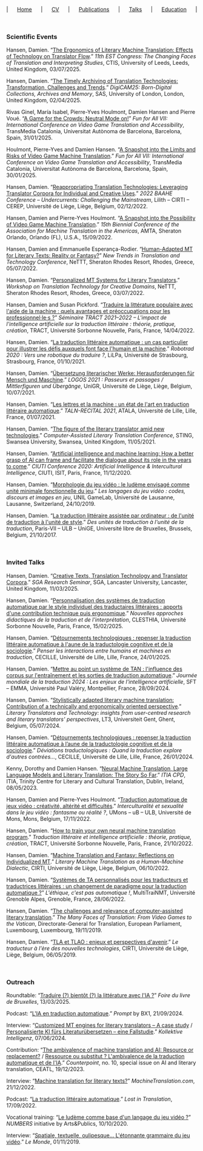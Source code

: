 <p style="text-align-last:justify;">
  &vert; 
  <a href="index.html">Home</a> &vert; 
  <a href="resume.html">CV</a> &vert; 
  <a href="publications.html">Publications</a> &vert; 
  <a href="talks.html">Talks</a> &vert; 
  <a href="education.html">Education</a> &vert;
</p>

<br>

<div class="reference">

<h3>Scientific Events</h3>

<p>Hansen, Damien. &ldquo;<a href="https://orbi.uliege.be/handle/2268/333213" target="_blank">The Ergonomics of Literary Machine Translation: Effects of Technology on Translator Flow</a>.&rdquo; <i>11th EST Congress: The Changing Faces of Translation and Interpreting Studies</i>, CTIS, University of Leeds, Leeds, United Kingdom, 03/07/2025.</p>

<p>Hansen, Damien. &ldquo;<a href="https://hdl.handle.net/2268/331962" target="_blank">The Timely Archiving of Translation Technologies: Transformation, Challenges and Trends</a>.&rdquo; <i>DigiCAM25: Born-Digital Collections, Archives and Memory</i>, SAS, University of London, London, United Kingdom, 02/04/2025.</p>

<p>Rivas Ginel, María Isabel, Pierre-Yves Houlmont, Damien Hansen and Pierre Voué. &ldquo;<a href="https://hdl.handle.net/2268/332001" target="_blank">A Game for the Crowds: Neutral Mode on!</a>&rdquo; <i>Fun for All VII: International Conference on Video Game Translation and Accessibility</i>, TransMedia Catalonia, Universitat Autònoma de Barcelona, Barcelona, Spain, 31/01/2025.</p>

<p>Houlmont, Pierre-Yves and Damien Hansen. &ldquo;<a href="https://hdl.handle.net/2268/332000" target="_blank">A Snapshot into the Limits and Risks of Video Game Machine Translation</a>.&rdquo; <i>Fun for All VII: International Conference on Video Game Translation and Accessibility</i>, TransMedia Catalonia, Universitat Autònoma de Barcelona, Barcelona, Spain, 30/01/2025.</p>

<p>Hansen, Damien. &ldquo;<a href="https://hdl.handle.net/2268/296597" target="_blank">Reappropriating Translation Technologies: Leveraging Translator Corpora for Individual and Creative Uses</a>.&rdquo; <i>2022 BAAHE Conference &ndash; Undercurrents: Challenging the Mainstream</i>, Lilith &ndash; CIRTI &ndash; CEREP, Université de Liège, Liège, Belgium, 02/12/2022.</p>

<p>Hansen, Damien and Pierre-Yves Houlmont. &ldquo;<a href="https://hdl.handle.net/2268/294581" target="_blank">A Snapshot into the Possibility of Video Game Machine Translation</a>.&rdquo; <i>15th Biennial Conference of the Association for Machine Translation in the Americas</i>, AMTA, Sheraton Orlando, Orlando (FL), U.S.A., 15/09/2022.</p>

<p>Hansen, Damien and Emmanuelle Esperança-Rodier. &ldquo;<a href="https://hdl.handle.net/2268/293270" target="_blank">Human-Adapted MT for Literary Texts: Reality or Fantasy?</a>&rdquo; <i>New Trends in Translation and Technology Conference</i>, NeTTT, Sheraton Rhodes Resort, Rhodes, Greece, 05/07/2022.</p>

<p>Hansen, Damien. &ldquo;<a href="https://hdl.handle.net/2268/293203" target="_blank">Personalized MT Systems for Literary Translators</a>.&rdquo; <i>Workshop on Translation Technology for Creative Domains</i>, NeTTT, Sheraton Rhodes Resort, Rhodes, Greece, 03/07/2022.</p>

<p>Hansen, Damien and Susan Pickford. &ldquo;<a href="https://hdl.handle.net/2268/290083" target="_blank">Traduire la littérature populaire avec l'aide de la machine&nbsp;: quels avantages et préoccupations pour les professionnel&middot;le&middot;s&nbsp;?</a>&rdquo; <i>Séminaire TRACT 2021–2022 – L'impact de l'intelligence artificielle sur la traduction littéraire&nbsp;: théorie, pratique, création</i>, TRACT, Université Sorbonne Nouvelle, Paris, France, 14/04/2022.</p>

<p>Hansen, Damien. &ldquo;<a href="https://hdl.handle.net/2268/264019" target="_blank">La traduction littéraire automatique&nbsp;: un cas particulier pour illustrer les défis auxquels font face l'humain et la machine</a>.&rdquo; <i>Robotrad 2020&nbsp;: Vers une robotique du traduire&nbsp;?</i>, LiLPa, Université de Strasbourg, Strasbourg, France, 01/10/2021.</p>

<p>Hansen, Damien. &ldquo;<a href="https://hdl.handle.net/2268/263993" target="_blank">Übersetzung literarischer Werke: Herausforderungen für Mensch und Maschine</a>.&rdquo; <i>LOGOS 2021&nbsp;: Passeurs et passages / Mittlerfiguren und Übergänge</i>, UniGR, Université de Liège, Liège, Belgium, 10/07/2021.</p>

<p>Hansen, Damien. &ldquo;<a href="https://hdl.handle.net/2268/261321" target="_blank">Les lettres et la machine&nbsp;: un état de l'art en traduction littéraire automatique</a>.&rdquo; <i>TALN-RECITAL 2021</i>, ATALA, Université de Lille, Lille, France, 01/07/2021.</p>

<p>Hansen, Damien. &ldquo;<a href="https://hdl.handle.net/2268/259923" target="_blank">The figure of the literary translator amid new technologies</a>.&rdquo; <i>Computer-Assisted Literary Translation Conference</i>, STING, Swansea University, Swansea, United Kingdom, 11/05/2021.</p>

<p>Hansen, Damien. &ldquo;<a href="https://hdl.handle.net/2268/253941" target="_blank">Artificial intelligence and machine learning: How a better grasp of AI can frame and facilitate the dialogue about its role in the years to come</a>.&rdquo; <i>CIUTI Conference 2020: Artificial Intelligence &amp; Intercultural Intelligence</i>, CIUTI, ISIT, Paris, France, 11/12/2020.</p>

<p>Hansen, Damien. &ldquo;<a href="https://hdl.handle.net/2268/242409" target="_blank">Morphologie du jeu vidéo&nbsp;: le ludème envisagé comme unité minimale fonctionnelle du jeu</a>.&rdquo; <i>Les langages du jeu vidéo&nbsp;: codes, discours et images en jeu</i>, UNIL GameLab, Université de Lausanne, Lausanne, Switzerland, 24/10/2019.</p>

<p>Hansen, Damien. &ldquo;<a href="https://hdl.handle.net/2268/242406" target="_blank">La traduction littéraire assistée par ordinateur&nbsp;: de l'unité de traduction à l'unité de style</a>.&rdquo; <i>Des unités de traduction à l'unité de la traduction</i>, Paris-VII &ndash; ULB &ndash; UniGE, Université libre de Bruxelles, Brussels, Belgium, 21/10/2017.</p>

<br>

<h3>Invited Talks</h3>

<p>Hansen, Damien. &ldquo;<a href="https://hdl.handle.net/2268/331949" target="_blank">Creative Texts, Translation Technology and Translator Corpora</a>.&rdquo; <i>SGA Research Seminar</i>, SGA, Lancaster University, Lancaster, United Kingdom, 11/03/2025.</p>

<p>Hansen, Damien. &ldquo;<a href="https://hdl.handle.net/2268/331951" target="_blank">Personnalisation des systèmes de traduction automatique par le style individuel des traductaires littéraires&nbsp;: apports d'une contribution technique puis ergonomique</a>.&rdquo; <i>Nouvelles approches didactiques de la traduction et de l'interprétation</i>, CLESTHIA, Université Sorbonne Nouvelle, Paris, France, 15/02/2025.</p>

<p>Hansen, Damien. &ldquo;<a href="https://hdl.handle.net/2268/331952" target="_blank">Détournements technologiques&nbsp;: repenser la traduction littéraire automatique à l'aune de la traductologie cognitive et de la sociologie</a>.&rdquo; <i>Penser les interactions entre humains et machines en traduction</i>, CECILLE, Université de Lille, Lille, France, 24/01/2025.</p>

<p>Hansen, Damien. &ldquo;<a href="https://hdl.handle.net/2268/322806" target="_blank">Mettre au point un système de TAN&nbsp;: l'influence des corpus sur l'entraînement et les sorties de traduction automatique</a>.&rdquo; <i>Journée mondiale de la traduction 2024&nbsp;: Les enjeux de l'intelligence artificielle</i>, SFT &ndash; EMMA, Université Paul Valéry, Montpellier, France, 28/09/2024.</p>

<p>Hansen, Damien. &ldquo;<a href="https://orbi.uliege.be/handle/2268/320461" target="_blank">Stylistically adapted literary machine translation: Contribution of a technically and ergonomically oriented perspective</a>.&rdquo; <i>Literary Translators and Technology: insights from user-centred research and literary translators' perspectives</i>, LT3, Universiteit Gent, Ghent, Belgium, 05/07/2024.</p>

<p>Hansen, Damien. &ldquo;<a href="https://orbi.uliege.be/handle/2268/314073" target="_blank">Détournements technologiques&nbsp;: repenser la traduction littéraire automatique à l’aune de la traductologie cognitive et de la sociologie</a>.&rdquo; <i>Déviations traductologiques&nbsp;: Quand la traduction explore d'autres contrées&hellip;</i>, CECILLE, Université de Lille, Lille, France, 26/01/2024.</p>

<p>Kenny, Dorothy and Damien Hansen. &ldquo;<a href="https://hdl.handle.net/2268/302554" target="_blank">Neural Machine Translation, Large Language Models and Literary Translation: The Story So Far</a>.&rdquo; <i>ITIA CPD</i>, ITIA, Trinity Centre for Literary and Cultural Translation, Dublin, Ireland, 08/05/2023.</p>

<p>Hansen, Damien and Pierre-Yves Houlmont. &ldquo;<a href="https://hdl.handle.net/2268/296596" target="_blank">Traduction automatique de jeux vidéo&nbsp;: créativité, altérité et difficultés</a>.&rdquo; <i>Interculturalité et sexualité dans le jeu vidéo&nbsp;: fantasme ou réalité&nbsp;?</i>, UMons &ndash; uB &ndash; ULB, Université de Mons, Mons, Belgium, 17/11/2022.</p>

<p>Hansen, Damien. &ldquo;<a href="https://hdl.handle.net/2268/296587" target="_blank">How to train your own neural machine translation program</a>.&rdquo; <i>Traduction littéraire et intelligence artificielle&nbsp;: théorie, pratique, création</i>, TRACT, Université Sorbonne Nouvelle, Paris, France, 21/10/2022.</p>
	
<p>Hansen, Damien. &ldquo;<a href="https://hdl.handle.net/2268/296586" target="_blank">Machine Translation and Fantasy: Reflections on Individualized MT</a>.&rdquo; <i>Literary Machine Translation as a Human-Machine Dialectic</i>, CIRTI, Université de Liège, Liège, Belgium, 06/10/2022.</p>

<p>Hansen, Damien. &ldquo;<a href="https://orbi.uliege.be/handle/2268/303541" target="_blank">Systèmes de TA personnalisés pour les traducteurs et traductrices littéraires&nbsp;: un changement de paradigme pour la traduction automatique&nbsp;?</a>&rdquo; <i>L'éthique, c'est pas automatique&nbsp;!</i>, MultiTraiNMT, Université Grenoble Alpes, Grenoble, France, 28/06/2022.</p>

<p>Hansen, Damien. &ldquo;<a href="https://hdl.handle.net/2268/242410" target="_blank">The challenges and relevance of computer-assisted literary translation</a>.&rdquo; <i>The Many Faces of Translation: From Video Games to the Vatican</i>, Directorate-General for Translation, European Parliament, Luxembourg, Luxembourg, 19/11/2019.</p>

<p>Hansen, Damien. &ldquo;<a href="https://hdl.handle.net/2268/242408" target="_blank">TLA et TLAO&nbsp;: enjeux et perspectives d'avenir</a>.&rdquo; <i>Le traducteur à l'ère des nouvelles technologies</i>, CIRTI, Université de Liège, Liège, Belgium, 06/05/2019.</p>

<br>

<h3>Outreach</h3>

<p>Roundtable: &ldquo;<a href="https://flb.be/journee-de-la-traduction/" target="_blank">Traduire (?) bientôt (?) la littérature avec l'IA&nbsp;?</a>&rdquo; <i>Foire du livre de Bruxelles</i>, 13/03/2025.</p>

<p>Podcast: &ldquo;<a href="https://bx1.be/radio-emission/prompt-google-traduction-deepl-lia-en-traduction-automatique-21-09-2024/" target="_blank">L'IA en traduction automatique</a>.&rdquo; <i>Prompt</i> by BX1, 21/09/2024.</p>

<p>Interview: &ldquo;<a href="https://kollektive-intelligenz.de/originals/customized-mt-engines-for-literary-translators-a-case-study/" target="_blank">Customized MT engines for literary translators – A case study</a> / <a href="https://kollektive-intelligenz.de/originals/personalisierte-ki-fuers-literaturuebersetzen-eine-fallstudie/" target="_blank">Personalisierte KI fürs Literaturübersetzen – eine Fallstudie</a>.&rdquo; <i>Kollektive Intelligenz</i>, 07/06/2024.</p>

<p>Contribution: &ldquo;<a href="https://www.ceatl.eu/wp-content/uploads/2023/12/Counterpoint_2023_10.pdf#Counterpoint_Eng_10.indd%3A.44866%3A475" target="_blank">The ambivalence of machine translation and AI: Resource or replacement?</a> / <a href="https://www.ceatl.eu/wp-content/uploads/2023/12/Contrepoint_2023_10.pdf#Counterpoint_Fre_10.indd%3A.49756%3A533" target="_blank">Ressource ou substitut&nbsp;? L'ambivalence de la traduction automatique et de l'IA</a>.&rdquo; <i>Counterpoint</i>, no.&nbsp;10, special issue on AI and literary translation, CEATL, 19/12/2023.</p>

<p>Interview: &ldquo;<a href="https://www.machinetranslation.com/blog/machine-translation-for-literary-texts" target="_blank">Machine translation for literary texts?</a>&rdquo; <i>MachineTranslation.com</i>, 21/12/2022.</p>

<p>Podcast: &ldquo;<a href="https://podcast.ausha.co/lost-in-translation/damien-doctorant-la-traduction-litteraire-automatique" target="_blank">La traduction littéraire automatique</a>.&rdquo; <i>Lost in Translation</i>, 17/09/2022.</p>
  
<p>Vocational training: &ldquo;<a href="https://artsetpublics.be/programmes/numbers/" target="_blank">Le ludème comme base d'un langage du jeu vidéo&nbsp;?</a>&rdquo; <i>NUMBERS</i> initiative by Arts&amp;Publics, 10/10/2020.</p>

<p>Interview: &ldquo;<a href="https://www.lemonde.fr/pixels/article/2019/11/01/spatiale-textuelle-oulipesque-l-etonnante-grammaire-du-jeu-video_6017674_4408996.html
" target="_blank">Spatiale, textuelle, oulipesque&hellip; L'étonnante grammaire du jeu vidéo</a>.&rdquo; <i>Le Monde</i>, 01/11/2019.</p>

</div>
